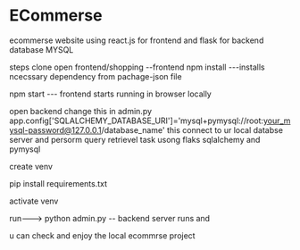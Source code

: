 # ECommerse

ecommerse website using react.js for frontend and flask for backend
database MYSQL

steps clone
open
frontend/shopping --frontend
npm install ---installs ncecssary dependency from pachage-json file

npm start --- frontend starts running in browser locally

open backend
change this in admin.py
app.config['SQLALCHEMY_DATABASE_URI']='mysql+pymysql://root:your_mysql-password@127.0.0.1/database_name'
this connect to ur local databse server and persorm query retrievel task usong flaks sqlalchemy and pymysql

create venv

pip install requirements.txt

activate venv

run--->
python admin.py
-- backend server runs and

u can check and enjoy the local ecommrse project
